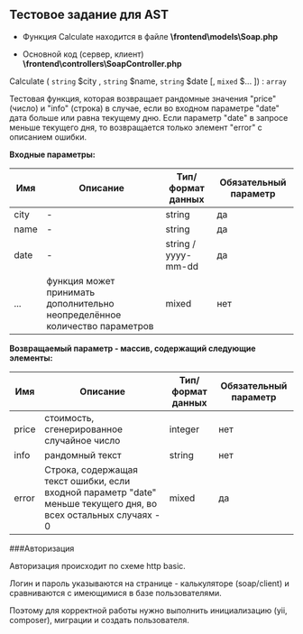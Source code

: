 

Тестовое задание для AST 
-------------------

 - Функция Calculate находится в файле **\frontend\models\Soap.php**

 - Основной код (сервер, клиент) **\frontend\controllers\SoapController.php**

Calculate ( `string` $city , `string` $name, `string` $date [, `mixed` $... ]) : `array`

Тестовая функция, которая возвращает рандомные значения "price" (число) и "info" (строка) в случае, если во входном параметре "date" дата больше или равна текущему дню.
Если параметр "date" в запросе меньше текущего дня, то возвращается только элемент "error" с описанием ошибки.


**Входные параметры:**

| Имя | Описание | Тип/формат данных | Обязательный параметр |
| ------ | ------ | ------ | ------ |
| city | - | string | да |
| name | - | string | да |
| date | - | string / yyyy-mm-dd | да |
| ... | функция может принимать дополнительно неопределённое количество параметров | mixed | нет |

**Возвращаемый параметр - массив, содержащий следующие элементы:**

| Имя | Описание | Тип/формат данных | Обязательный параметр |
| ------ | ------ | ------ | ------ |
| price | стоимость, сгенерированное случайное число | integer | нет |
| info | рандомный текст | string | нет |
| error | Строка, содержащая текст ошибки, если входной параметр "date" меньше текущего дня, во всех остальных случаях - 0 | mixed | да |

###Авторизация

Авторизация происходит по схеме http basic.

Логин и пароль указываются на странице - калькуляторе (soap/client) и сравниваются с имеющимися в базе пользователями.

Поэтому для корректной работы нужно выполнить инициализацию (yii, composer), миграции и создать пользователя.
